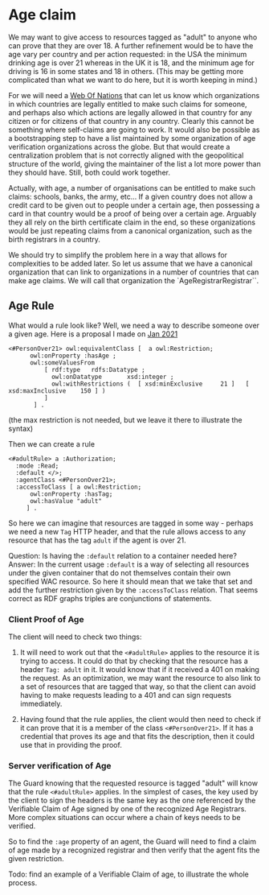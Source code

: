 
# Age claim

We may want to give access to resources tagged as "adult" to anyone who can prove that they are over 18. A further refinement would be to have the age vary per country and per action requested: in the USA the minimum drinking age is over 21 whereas in the UK it is 18, and the minimum age for driving is 16 in some states and 18 in others. (This may be getting more complicated than what we want to do here, but it is worth keeping in mind.)

For we will need a [Web Of Nations](https://co-operating.systems/2020/06/01/WoN/) that can let us know which organizations in which countries are legally entitled to make such claims for someone, and perhaps also which actions are legally allowed in that country for any citizen or for citizens of that country in any country. Clearly this cannot be something where self-claims are going to work. It would also be possible as a bootstrapping step to have a list maintained by some organization of age verification organizations across the globe. But that would create a centralization problem that is not correctly aligned with the geopolitical structure of the world, giving the maintainer of the list a lot more power than they should have. Still, both could work together.

Actually, with age, a number of organisations can be entitled to make such claims: schools, banks, the army, etc... If a given country does not allow a credit card to be given out to people under a certain age, then possessing a card in that country would be a proof of being over a certain age. Arguably they all rely on the birth certificate claim in the end, so these organizations would be just repeating claims from a canonical organization, such as the birth registrars in a country.

We should try to simplify the problem here in a way that allows for complexities to be added later. So let us assume that we have a canonical organization that can link to organizations in a number of countries that can make age claims. We will call that organization the `AgeRegistrarRegistrar``. 

## Age Rule

What would a rule look like? Well, we need a way to describe someone over a given age. Here is a proposal I made on [Jan 2021](https://github.com/solid/authorization-panel/issues/160#issuecomment-764722858)

```Turtle
<#PersonOver21> owl:equivalentClass [  a owl:Restriction;
      owl:onProperty :hasAge ;
      owl:someValuesFrom   
          [ rdf:type   rdfs:Datatype ;
            owl:onDatatype       xsd:integer ;
            owl:withRestrictions (  [ xsd:minExclusive     21 ]   [ xsd:maxInclusive    150 ] )
          ]
       ] .
```

(the max restriction is not needed, but we leave it there to illustrate the syntax)

Then we can create a rule

```Turtle
<#adultRule> a :Authorization;
  :mode :Read;
  :default </>;
  :agentClass <#PersonOver21>;
  :accessToClass [ a owl:Restriction;
      owl:onProperty :hasTag;
      owl:hasValue "adult" 
     ] .
```

So here we can imagine that resources are tagged in some way - perhaps we need a new `Tag` HTTP header, and that the rule allows access to any resource that has the tag `adult` if the agent is over 21.

Question: Is having the `:default` relation to a container needed here? 
Answer: In the current usage `:default` is a way of selecting all resources under the given container that do not themselves contain their own specified WAC resource. So here it should mean that we take that set and add the further restriction given by the `:accessToClass` relation. That seems correct as RDF graphs triples are conjunctions of statements. 

### Client Proof of Age

The client will need to check two things:

1. It will need to work out that the `<#adultRule>` applies to the resource it is trying to access. It could do that by checking that the resource has a header `Tag: adult` in it. It would know that if it received a 401 on making the request. As an optimization, we may want the resource to also link to a set of resources that are tagged that way, so that the client can avoid having to make requests leading to a 401 and can sign requests immediately. 

2. Having found that the rule applies, the client would then need to check if it can prove that it is a member of the class `<#PersonOver21>`.  If it has a credential that proves its age and that fits the description, then it could use that in providing the proof. 

### Server verification of Age

The Guard knowing that the requested resource is tagged "adult" will know that the rule `<#adultRule>` applies. In the simplest of cases, the key used by the client to sign the headers is the same key as the one referenced by the Verifiable Claim of Age signed by one of the recognized Age Registrars. More complex situations can occur where a chain of keys needs to be verified.

So to find the `:age` property of an agent, the Guard will need to find a claim of age made by a recognized registrar and then verify that the agent fits the given restriction. 

Todo: find an example of a Verifiable Claim of age, to illustrate the whole process.
